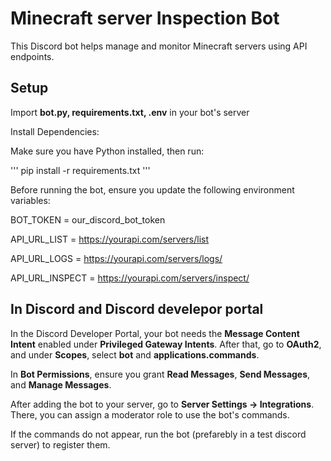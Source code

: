 # Minecraft server Inspection Bot

This Discord bot helps manage and monitor Minecraft servers using API endpoints.

## Setup
Import **bot.py, requirements.txt, .env** in your bot's server

Install Dependencies:

Make sure you have Python installed, then run:

'''
pip install -r requirements.txt
'''

Before running the bot, ensure you update the following environment variables:

BOT_TOKEN = our_discord_bot_token

API_URL_LIST = https://yourapi.com/servers/list

API_URL_LOGS = https://yourapi.com/servers/logs/

API_URL_INSPECT = https://yourapi.com/servers/inspect/

## In Discord and Discord develepor portal

In the Discord Developer Portal, your bot needs the **Message Content Intent** enabled under **Privileged Gateway Intents**. After that, go to **OAuth2**, and under **Scopes**, select **bot** and **applications.commands**.

In **Bot Permissions**, ensure you grant **Read Messages**, **Send Messages**, and **Manage Messages**.

After adding the bot to your server, go to **Server Settings → Integrations**. There, you can assign a moderator role to use the bot's commands.

If the commands do not appear, run the bot (prefarebly in a test discord server) to register them.
